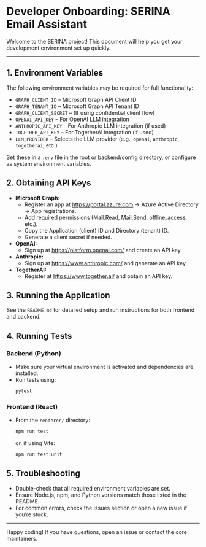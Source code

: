 # Developer Onboarding: SERINA Email Assistant

Welcome to the SERINA project! This document will help you get your development environment set up quickly.

---

## 1. Environment Variables

The following environment variables may be required for full functionality:

- `GRAPH_CLIENT_ID` – Microsoft Graph API Client ID
- `GRAPH_TENANT_ID` – Microsoft Graph API Tenant ID
- `GRAPH_CLIENT_SECRET` – (If using confidential client flow)
- `OPENAI_API_KEY` – For OpenAI LLM integration
- `ANTHROPIC_API_KEY` – For Anthropic LLM integration (if used)
- `TOGETHER_API_KEY` – For TogetherAI integration (if used)
- `LLM_PROVIDER` – Selects the LLM provider (e.g., `openai`, `anthropic`, `togetherai`, etc.)

Set these in a `.env` file in the root or backend/config directory, or configure as system environment variables.

## 2. Obtaining API Keys

- **Microsoft Graph:**
  - Register an app at https://portal.azure.com → Azure Active Directory → App registrations.
  - Add required permissions (Mail.Read, Mail.Send, offline_access, etc.).
  - Copy the Application (client) ID and Directory (tenant) ID.
  - Generate a client secret if needed.
- **OpenAI:**
  - Sign up at https://platform.openai.com/ and create an API key.
- **Anthropic:**
  - Sign up at https://www.anthropic.com/ and generate an API key.
- **TogetherAI:**
  - Register at https://www.together.ai/ and obtain an API key.

## 3. Running the Application

See the `README.md` for detailed setup and run instructions for both frontend and backend.

## 4. Running Tests

### Backend (Python)
- Make sure your virtual environment is activated and dependencies are installed.
- Run tests using:
  ```bash
  pytest
  ```

### Frontend (React)
- From the `renderer/` directory:
  ```bash
  npm run test
  ```
  or, if using Vite:
  ```bash
  npm run test:unit
  ```

## 5. Troubleshooting

- Double-check that all required environment variables are set.
- Ensure Node.js, npm, and Python versions match those listed in the README.
- For common errors, check the Issues section or open a new issue if you’re stuck.

---

Happy coding! If you have questions, open an issue or contact the core maintainers.
